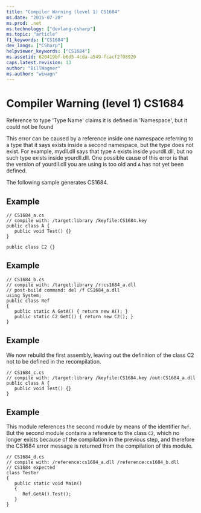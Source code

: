 ```yaml
---
title: "Compiler Warning (level 1) CS1684"
ms.date: "2015-07-20"
ms.prod: .net
ms.technology: ["devlang-csharp"]
ms.topic: "article"
f1_keywords: ["CS1684"]
dev_langs: ["CSharp"]
helpviewer_keywords: ["CS1684"]
ms.assetid: 620419bf-b6d5-4cda-a549-fcacf2f08920
caps.latest.revision: 13
author: "BillWagner"
ms.author: "wiwagn"
---
```

# Compiler Warning (level 1) CS1684
Reference to type 'Type Name' claims it is defined in 'Namespace', but it could not be found  
  
 This error can be caused by a reference inside one namespace referring to a type that it says exists inside a second namespace, but the type does not exist. For example, mydll.dll says that type `A` exists inside yourdll.dll, but no such type exists inside yourdll.dll. One possible cause of this error is that the version of yourdll.dll you are using is too old and `A` has not yet been defined.  
  
 The following sample generates CS1684.  
  
## Example  
  
```  
// CS1684_a.cs  
// compile with: /target:library /keyfile:CS1684.key  
public class A {  
   public void Test() {}  
}  
  
public class C2 {}  
```  
  
## Example  
  
```  
// CS1684_b.cs  
// compile with: /target:library /r:cs1684_a.dll  
// post-build command: del /f CS1684_a.dll  
using System;  
public class Ref   
{  
   public static A GetA() { return new A(); }  
   public static C2 GetC() { return new C2(); }  
}  
```  
  
## Example  
 We now rebuild the first assembly, leaving out the definition of the class C2 not to be defined in the recompilation.  
  
```  
// CS1684_c.cs  
// compile with: /target:library /keyfile:CS1684.key /out:CS1684_a.dll  
public class A {  
   public void Test() {}  
}  
```  
  
## Example  
 This module references the second module by means of the identifier `Ref`. But the second module contains a reference to the class `C2`, which no longer exists because of the compilation in the previous step, and therefore the CS1684 error message is returned from the compilation of this module.  
  
```  
// CS1684_d.cs  
// compile with: /reference:cs1684_a.dll /reference:cs1684_b.dll  
// CS1684 expected  
class Tester  
{  
   public static void Main()  
   {  
      Ref.GetA().Test();  
   }  
}  
```
